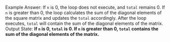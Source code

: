 Example Answer:
If `n` is 0, the loop does not execute, and `total` remains 0. If `n` is greater than 0, the loop calculates the sum of the diagonal elements of the square matrix and updates the `total` accordingly. After the loop executes, `total` will contain the sum of the diagonal elements of the matrix.
Output State: **If `n` is 0, `total` is 0. If `n` is greater than 0, `total` contains the sum of the diagonal elements of the matrix.**